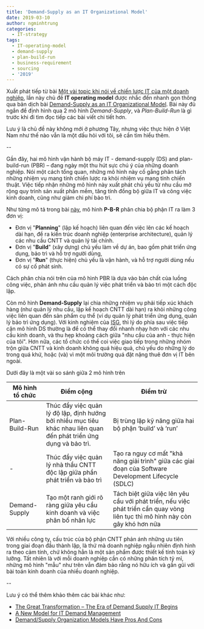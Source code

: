 ```yaml
---
title: 'Demand-Supply as an IT Organizational Model'
date: 2019-03-10
author: ngminhtrung
categories:
  - IT-strategy
tags:
  - IT-operating-model
  - demand-supply
  - plan-build-run
  - business-requirement
  - sourcing
  - '2019'
---
```


Xuất phát tiếp từ bài [Một vài topic khi nói về chiến lược IT của một doanh nghiệp](https://travisnguyen.net/data/science/2020/02/21/IT-strategy-consulting/), lần này chủ đề **IT operating model** được nhắc đến nhanh gọn thông qua bản dịch bài [Demand-Supply as an IT Organizational Model](https://isg-one.com/pt/artigos/demand-supply-as-an-it-organizational-model). Bài này đủ ngắn để định hình qua 2 mô hình *Demand-Supply*, và *Plan-Build-Run* là gì trước khi đi tìm đọc tiếp các bài viết chi tiết hơn. 

Lưu ý là chủ đề này không mới ở phương Tây, nhưng việc thực hiện ở Việt Nam như thế nào vẫn là một dấu hỏi với tôi, sẽ cần tìm hiểu thêm.

--

Gần đây, hai mô hình vận hành bộ máy IT - demand-supply (DS) and plan-build-run (PBR) – đang ngày một thu hút sực chú ý của những doanh nghiệp. Nói một cách tổng quan, những mô hình này cố gắng phân tách những nhiệm vụ mang tính chiến lược ra khỏi nhiệm vụ mang tính chiến thuật. Việc tiếp nhận những mô hình này xuất phát chủ yếu từ nhu cầu mở rộng quy trình sản xuất phần mềm, tăng tính đồng bộ giữa IT và công việc kinh doanh, cũng như giảm chi phí bảo trì.

Như từng mô tả trong bài [này](http://blog.isg-one.com/2013/07/02/plan-build-run-the-divide-and-conquer-style-of-it/), mô hình **P-B-R** phân chia bộ phận IT ra làm 3 đơn vị:
- Đơn vị "**Planning**" (lập kế hoạch) liên quan đến việc lên các kế hoạch dài hạn, đề ra kiến trúc doanh nghiệp (enterprise architecture), quản lý các nhu cầu CNTT và quản lý tài chính.
- Đơn vị "**Build**" (xây dựng) chủ yếu làm về dự án, bao gồm phát triển ứng dụng, bảo trì và hỗ trợ người dùng, 
- Đơn vị "**Run**" (thực hiện) chủ yếu là vận hành, và hỗ trợ người dùng nếu có sự cố phát sinh. 

Cách phân chia nói trên của mô hình PBR là dựa vào bản chất của luồng công việc, phản ánh nhu cầu quản lý việc phát triển và bảo trì một cách độc lập.

Còn mô hình **Demand-Supply** lại chia những nhiệm vụ phải tiếp xúc khách hàng (như quản lý nhu cầu, lập kế hoạch CNTT dài hạn) ra khỏi những công việc liên quan đến sản phẩm cụ thể (ví dụ quản lý phát triển ứng dụng, quản lý bảo trì ứng dụng). Với kinh nghiệm của [ISG](https://isg-one.com), thì lý do phía sau việc tiếp cận mô hình DS thường là để có thể thay đổi nhanh nhạy hơn với các nhu cầu kinh doanh, và thu hẹp khoảng cách giữa "nhu cầu của anh - thực hiện của tôi". Hơn nữa, các tổ chức có thể coi việc giao tiếp trong những nhóm trộn giữa CNTT và kinh doanh không quá hiệu quả, chủ yếu do những lý do trong quá khứ, hoặc (và) vì một môi trường quá đặt nặng thuê đơn vị IT bên ngoài. 

Dưới đây là một vài so sánh giữa 2 mô hình trên

| Mô hình tổ chức | Điểm cộng | Điểm trừ |
|---              |---        |---        |
| Plan-Build-Run  |Thúc đẩy việc quản lý độ lập, định hướng bởi nhiều mục tiêu khác nhau liên quan đến phát triển ứng dụng và bảo trì. |Bị trùng lặp kỹ năng giữa hai bộ phận ‘build’ và ‘run’|
- |Thúc đẩy việc quản lý nhà thầu CNTT độc lập giữa phần phát triển và bảo trì | Tạo ra nguy cơ mất "khả năng giải trình" giữa các giai đoạn của Software Development Lifecycle (SDLC)|
|Demand-Supply	  |Tạo một ranh giới rõ ràng giữa yêu cầu kinh doanh và việc phân bố nhân lực	 |Tách biệt giữa việc lên yêu cầu với phát triển, nếu việc phát triển cần quay vòng liên tục thì mô hình này còn gây khó hơn nữa|

Với nhiều công ty, cấu trúc của bộ phận CNTT phản ánh những ưu tiên trong giai đoạn đầu thành lập, là thứ mà doanh nghiệp ngẫu nhiên định hình ra theo cảm tính, chứ không hẳn là một sản phẩm được thiết kế tính toán kỹ lưỡng. Tất nhiên là với mỗi doanh nghiệp cần có những phân tích tỷ mỉ, những mô hình "mẫu" như trên vẫn đảm bảo rằng nó hữu ích và gần gũi với bài toán kinh doanh của nhiều doanh nghiệp.

--

Lưu ý có thể thêm khảo thêm các bài khác như:
- [The Great Transformation – The Era of Demand Supply IT Begins](https://www.digitalistmag.com/technologies/cloud-computing/2012/10/24/era-of-demand-supply-it-begins-019724)
- [A New Model for IT Demand Management](https://www.cio.com/article/2437921/a-new-model-for-it-demand-management.html)
- [Demand/Supply Organization Models Have Pros And Cons](https://cdn.ymaws.com/www.simnet.org/resource/collection/5DD9A06C-4C50-46ED-A313-3992A14320DC/2008.03_Forrester_Demand_Supply_Organizations.pdf)



